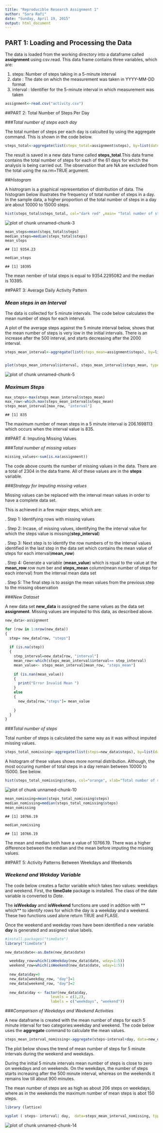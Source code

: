 ```yaml
---
title: "Reproducible Research Assignment 1"
author: "Sara Rafi"
date: "Sunday, April 19, 2015"
output: html_document
---
```


## PART 1: Loading  and Processing the Data

The data is loaded from the working directory into a dataframe called **assignment** using csv.read. This data frame contains three variables, which are:

1. steps:  Number of steps taking in a 5-minute interval 
2. date : The date on which the measurement was taken in YYYY-MM-DD format
3. interval :  Identifier for the 5-minute interval in which measurement was taken


```r
assignment<-read.csv("activity.csv")
```


##PART 2: Total Number of Steps Per Day


###*Total number of steps each day*

The total number of steps per each day is calculted by using the aggregate command. This is shown in the code below. 


```r
steps_total<-aggregate(list(steps_total=assignment$steps), by=list(date=assignment$date),  FUN=sum, na.rm=TRUE)
```

The result is saved in a new data frame called **steps_total**.This data frame contains the total number of steps for each of the 61 days for which the analysis is being carried out. The observation that are NA are excluded from the total using the na.rm=TRUE argument.



##*Histogram*

A histrogram is a graphical representation of distribution of data.  The  histogram below illustrates the frequency of total number of steps in a day. In the sample data, a higher proportion of the total number of steps in a day are about 10000 to 15000 steps.  


```r
hist(steps_total$steps_total, col="dark red" ,main= "Total number of steps per day", xlab="Number of Steps")
```

![plot of chunk unnamed-chunk-3](figure/unnamed-chunk-3-1.png) 



```r
mean_steps=mean(steps_total$steps)
median_steps=median(steps_total$steps)
mean_steps
```

```
## [1] 9354.23
```

```r
median_steps
```

```
## [1] 10395
```

The mean nember of total steps is equal to 9354.2295082 and the median is 10395. 


##PART 3: Average Daily Activity Pattern

### *Mean steps in an Interval*

The data is collected for 5 minute intervals. The code below calculates the mean number of steps for each interval.

A plot of the average steps against the 5 minute interval below, shows that the mean number of steps is very low in the initial intervals. There is an increase after the 500 interval, and starts decreasing after the 2000 interval.



```r
steps_mean_interval<-aggregate(list(steps_mean=assignment$steps), by=list(interval=assignment$interval),  FUN=mean, na.rm=TRUE)


plot(steps_mean_interval$interval, steps_mean_interval$steps_mean, type="l",lwd=5, col="green", xlab="5 mins interval", ylab="Average steps" ,main="Average Daily Activity")
```

![plot of chunk unnamed-chunk-5](figure/unnamed-chunk-5-1.png) 


### *Maximum Steps*


```r
max_steps<-max(steps_mean_interval$steps_mean)
max_row<-which.max(steps_mean_interval$steps_mean)
steps_mean_interval[max_row, "interval"]
```

```
## [1] 835
```

The maximum number of mean steps in a 5 minute interval is 206.1698113 which occurs when the interval value is 835.  

##PART 4: Imputing Missing Values


###*Total number of missing values*


```r
missing_values<-sum(is.na(assignment))
```

The code above counts the number of missing values in the data. There are a total of 2304 in the data frame. All of  these values are in the **steps** variable.

###*Strategy for Imputing missing values*

Missing values can be replaced with the interval mean values in order to have a complete data set.

This is achieved in a few major steps, which are:

. Step 1: Identifying rows with missing values

. Step 2: Incase, of missing values, identifying the the interval value for which the steps value is missing(**step_interval**)

. Step 3: Next step is to identify the row numbers of to the interval values identified in the last step in  the data set which contains the mean value of steps for each interval(**mean_row**)

. Step 4: Generate a variable (**mean_value**) which is rqual to the value at the **mean_row**  row num ber and **steps_mean** column(mean number of steps for each interval) from the interval mean data set

. Step 5: The final step is to assign the mean values from the previous step to the missing observation 


###*New Dataset*

A new data set **new_data** is assigned the same values as the data set **assignment**. Missing values are imputed to this data, as described above.


```r
new_data<-assignment

for (row in 1:nrow(new_data)) 
{
  step= new_data[row, "steps"]
  
  if (is.na(step))
  {
    step_interval=new_data[row, "interval"]
    mean_row<-which(steps_mean_interval$interval== step_interval)
    mean_value<- steps_mean_interval[mean_row, "steps_mean"]
      
    if (is.nan(mean_value))
    {
      print("Error Invalid Mean ")
    } 
    else
    {
      new_data[row,"steps"]= mean_value
            
    }
  }
}
```




###*Total number of steps*

Total number of steps is  calculated  the same way as it was without imputed missing values. 



```r
steps_total_nomissing<-aggregate(list(steps=new_data$steps), by=list(date=new_data$date),  FUN=sum, na.rm=TRUE)
```


A histogram of these values shows more normal distribution. Although, the most occuring number of total steps in a day remain between 10000 to 15000. See below.


```r
hist(steps_total_nomissing$steps, col="orange", xlab="Total number of steps", main="Total number of steps per day with imputed missing values")
```

![plot of chunk unnamed-chunk-10](figure/unnamed-chunk-10-1.png) 




```r
mean_nomissing=mean(steps_total_nomissing$steps)
median_nomissing=median(steps_total_nomissing$steps)
mean_nomissing
```

```
## [1] 10766.19
```

```r
median_nomissing
```

```
## [1] 10766.19
```

The mean and median both have a value of 10766.19. There was a higher difference between the median and the mean before imputing the missing values.

##PART 5: Activity Patterns Between Weekdays and Weekends


### *Weekend and Wekday Variable*

The code below creates a factor variable which takes two values: weekdays and weekend. First, the **timeDate** package is installed. The class of the date variable is converted to *Date*.

The **isWeekday** amd **isWeekend** functions are used in addtion with ** which** to identify rows for which the day is a weekday and a weekend. These two functions used alone return TRUE and FLASE.

Once the weekend and weekday rows have been identified a new variable **day** is generated and assigned value labels. 


```r
#install.packages("timeDate")
library("timeDate")

new_data$date<-as.Date(new_data$date)

  weekday_row=which(isWeekday(new_data$date, wday=1:5))
  weekend_row=which(isWeekend(new_data$date, wday=1:5))
  
  new_data$day=0
  new_data[weekday_row, "day"]=1 
  new_data[weekend_row, "day"]=2
  
  new_data$day <- factor(new_data$day,
                     levels = c(1,2),
                     labels = c("weekdays", "weekend"))
```


###*Comparison of Weekdays and Weekend Activities*

A new dataframe is created with the mean number of steps for each 5 minute interval for two categories:weekday and weekend. The code below uses the **aggregate** command to calculate the mean values.



```r
steps_mean_interval_nomissing<-aggregate(steps~interval+day, data=new_data, FUN=function(x) (mean=mean(x)))
```

The plot below shows the trend of mean number of steps for 5 minute intervals during the weekend and weekdays. 

During the initial 5 minute intervals mean number of steps is close to zero on weekdays and on weekends. On the weekdays, the number of steps starts increasing after the 500 minute interval, whereas on the weekends it remains low till about 900 minutes. 

The mean number of steps are as high as about 206 steps on weekdays, where as in the weekends the maximum number of mean steps is abot 150 steps.


```r
library (lattice)

xyplot ( steps~ interval| day,  data=steps_mean_interval_nomissing, type="l", lwd="5",layout=c(1, 2), xlab="Interval", ylab="Average Steps")
```

![plot of chunk unnamed-chunk-14](figure/unnamed-chunk-14-1.png) 





